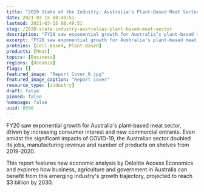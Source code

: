 ```yaml
---
title: "2020 State of the Industry: Australia's Plant-Based Meat Sector"
date: 2021-03-15 08:49:51
lastmod: 2021-03-15 08:49:51
slug: /2020-state-industry-australias-plant-based-meat-sector
description: "FY20 saw exponential growth for Australia’s plant-based meat sector, driven by increasing consumer interest and new commercial entrants. Even amidst the significant impacts of COVID-19, the Australian sector doubled its jobs, manufacturing revenue and number of products on shelves from 2019-2020.This report features new economic analysis by Deloitte Access Economics and explores how business, agriculture and government in Australia can benefit from this emerging industry’s growth trajectory, projected to reach $3 billion by 2030."
excerpt: "FY20 saw exponential growth for Australia’s plant-based meat sector, driven by increasing consumer interest and new commercial entrants. Even amidst the significant impacts of COVID-19, the Australian sector doubled its jobs, manufacturing revenue and number of products on shelves from 2019-2020.This report features new economic analysis by Deloitte Access Economics and explores how business, agriculture and government in Australia can benefit from this emerging industry’s growth trajectory, projected to reach $3 billion by 2030."
proteins: [Cell-Based, Plant-Based]
products: [Meat]
topics: [Business]
regions: [Oceania]
flags: []
featured_image: "Report Cover_0.jpg"
featured_image_caption: "Report cover"
resource_type: [industry]
draft: false
pinned: false
homepage: false
uuid: 8590
---
```

FY20 saw exponential growth for Australia's plant-based meat sector,
driven by increasing consumer interest and new commercial entrants. Even
amidst the significant impacts of COVID-19, the Australian sector
doubled its jobs, manufacturing revenue and number of products on
shelves from 2019-2020.

This report features new economic analysis by Deloitte Access Economics
and explores how business, agriculture and government in Australia can
benefit from this emerging industry's growth trajectory, projected to
reach \$3 billion by 2030.
